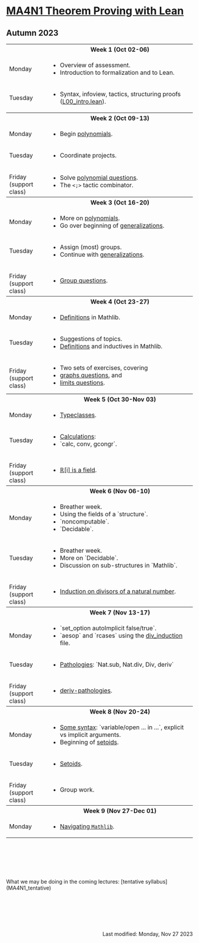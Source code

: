 <script type="text/javascript" id="MathJax-script" async
  src="https://cdn.jsdelivr.net/npm/mathjax@3/es5/tex-mml-chtml.js">
</script>
<script>
  MathJax = {
    tex: {
      inlineMath: [['$', '$']]
    }
  };
</script>

<!-- https://www.geeksforgeeks.org/how-to-reload-page-only-once-in-javascript/ -->
<script type='text/javascript'>
  (() => {
      if (window.localStorage) {
          if (!localStorage.getItem('reload')) {
              localStorage['reload'] = true;
              window.location.reload();
          } else {
              localStorage.removeItem('reload');
          }
      }
  })();
</script>
# [MA4N1 Theorem Proving with Lean](https://adomani.github.io/Syllabus/MA4N1/toc)
## Autumn 2023

<table>
  <tbody>
<!--  ##################  Week 1  ################## -->
    <tr><th></th><th style="text-align: center">Week 1 (Oct 02-06)</th></tr>
    <tr><td>Monday</td>
      <td>
        <ul>
          <li>Overview of assessment.</li>
          <li>Introduction to formalization and to Lean.</li>
        </ul>
      </td>
    </tr>
    <tr><td>Tuesday</td>
      <td>
        <ul>
          <li>Syntax, infoview, tactics, structuring proofs (<a href="https://github.com/adomani/MA4N1_2023/blob/master/MA4N1_2023/L00_intro.lean">L00_intro.lean</a>).</li>
        </ul>
      </td>
    </tr>
<!--  ##################  Week 2  ################## -->
    <tr><th></th><th style="text-align: center">Week 2 (Oct 09-13)</th></tr>
    <tr><td>Monday</td>
      <td>
        <ul>
          <li>Begin <a href="https://github.com/adomani/MA4N1_2023/blob/master/MA4N1_2023/L01_polynomials.lean">polynomials</a>.</li>
        </ul>
      </td>
    </tr>
    <tr><td>Tuesday</td>
      <td>
        <ul>
          <li>Coordinate projects.</li>
        </ul>
      </td>
    </tr>
    <tr><td><p style="margin-bottom:0;">Friday</p><p style="margin : 0; padding-top:0;">(support class)</p></td>
      <td>
        <ul>
          <li>Solve <a href="https://github.com/adomani/MA4N1_2023/blob/master/MA4N1_2023/L01_polynomial_questions.lean">polynomial questions</a>.</li>
          <li>The <code><;></code> tactic combinator.</li>
        </ul>
      </td>
    </tr>
<!--  ##################  Week 3  ################## -->
    <tr><th></th><th style="text-align: center">Week 3 (Oct 16-20)</th></tr>
    <tr><td>Monday</td>
      <td>
        <ul>
          <li>More on <a href="https://github.com/adomani/MA4N1_2023/blob/master/MA4N1_2023/L01_polynomials.lean">polynomials</a>.</li>
          <li>Go over beginning of <a href="https://github.com/adomani/MA4N1_2023/blob/master/MA4N1_2023/L02_generalizations.lean">generalizations</a>.</li>
        </ul>
      </td>
    </tr>
    <tr><td>Tuesday</td>
      <td>
        <ul>
          <li>Assign (most) groups.</li>
          <li>Continue with <a href="https://github.com/adomani/MA4N1_2023/blob/master/MA4N1_2023/L02_generalizations.lean">generalizations</a>.</li>
        </ul>
      </td>
    </tr>
    <tr><td><p style="margin-bottom:0;">Friday</p><p style="margin : 0; padding-top:0;">(support class)</p></td>
      <td>
        <ul>
          <li><a href="https://github.com/adomani/MA4N1_2023/blob/master/MA4N1_2023/L03_groups_questions.lean">Group questions</a>.</li>
        </ul>
      </td>
    </tr>
<!--  ##################  Week 4  ################## -->
    <tr><th></th><th style="text-align: center">Week 4 (Oct 23-27)</th></tr>
    <tr><td>Monday</td>
      <td>
        <ul>
          <li><a href="https://github.com/adomani/MA4N1_2023/blob/master/MA4N1_2023/L04_definitions.lean">Definitions</a> in Mathlib.</li>
        </ul>
      </td>
    </tr>
    <tr><td>Tuesday</td>
      <td>
        <ul>
          <li>Suggestions of topics.</li>
          <li><a href="https://github.com/adomani/MA4N1_2023/blob/master/MA4N1_2023/L04_definitions.lean">Definitions</a> and inductives in Mathlib.</li>
        </ul>
      </td>
    </tr>
    <tr><td><p style="margin-bottom:0;">Friday</p><p style="margin : 0; padding-top:0;">(support class)</p></td>
      <td>
        <ul>
          <li>Two sets of exercises, covering</li>
          <li><a href="https://github.com/adomani/MA4N1_2023/blob/master/MA4N1_2023/L05_graphs_questions.lean">graphs questions</a>, and</li>
          <li><a href="https://github.com/adomani/MA4N1_2023/blob/master/MA4N1_2023/L05_limits_questions.lean">limits questions</a>.</li>
        </ul>
      </td>
    </tr>
<!--  ##################  Week 5  ################## -->
    <tr><th></th><th style="text-align: center">Week 5 (Oct 30-Nov 03)</th></tr>
    <tr><td>Monday</td>
      <td>
        <ul>
          <li><a href="https://github.com/adomani/MA4N1_2023/blob/master/MA4N1_2023/L06_typeclasses.lean">Typeclasses</a>.</li>
        </ul>
      </td>
    </tr>
    <tr><td>Tuesday</td>
      <td>
        <ul>
          <li><a href="https://github.com/adomani/MA4N1_2023/blob/master/MA4N1_2023/L07_calculations.lean">Calculations</a>:</li>
          <li>`calc, conv, gcongr`.</li>
        </ul>
      </td>
    </tr>
    <tr><td><p style="margin-bottom:0;">Friday</p><p style="margin : 0; padding-top:0;">(support class)</p></td>
      <td>
        <ul>
          <li><a href="https://github.com/adomani/MA4N1_2023/blob/master/MA4N1_2023/L08_Ri_hard.lean">&#x211D;[i] is a field</a>.</li>
        </ul>
      </td>
    </tr>
<!--  ##################  Week 6  ################## -->
    <tr><th></th><th style="text-align: center">Week 6 (Nov 06-10)</th></tr>
    <tr><td>Monday</td>
      <td>
        <ul>
          <li>Breather week.</li>
          <li>Using the fields of a `structure`.</li>
          <li>`noncomputable`.</li>
          <li>`Decidable`.</li>
        </ul>
      </td>
    </tr>
    <tr><td>Tuesday</td>
      <td>
        <ul>
          <li>Breather week.</li>
          <li>More on `Decidable`.</li>
          <li>Discussion on sub-structures in `Mathlib`.</li>
        </ul>
      </td>
    </tr>
    <tr><td><p style="margin-bottom:0;">Friday</p><p style="margin : 0; padding-top:0;">(support class)</p></td>
      <td>
        <ul>
          <li><a href="https://github.com/adomani/MA4N1_2023/blob/master/MA4N1_2023/L10_div_induction.lean">Induction on divisors of a natural number</a>.</li>
        </ul>
      </td>
    </tr>
<!--  ##################  Week 7  ################## -->
    <tr><th></th><th style="text-align: center">Week 7 (Nov 13-17)</th></tr>
    <tr><td>Monday</td>
      <td>
        <ul>
          <li>`set_option autoImplicit false/true`.</li>
          <li>`aesop` and `rcases` using the <a href="https://github.com/adomani/MA4N1_2023/blob/master/MA4N1_2023/L10_div_induction.lean">div_induction</a> file.</li>
        </ul>
      </td>
    </tr>
    <tr><td>Tuesday</td>
      <td>
        <ul>
          <li><a href="https://github.com/adomani/MA4N1_2023/blob/master/MA4N1_2023/L12_pathologies.lean">Pathologies</a>: `Nat.sub, Nat.div, Div, deriv`</li>
        </ul>
      </td>
    </tr>
    <tr><td><p style="margin-bottom:0;">Friday</p><p style="margin : 0; padding-top:0;">(support class)</p></td>
      <td>
        <ul>
          <li><a href="https://github.com/adomani/MA4N1_2023/blob/master/MA4N1_2023/L13_deriv_pathologies_questions.lean">deriv-pathologies</a>.</li>
        </ul>
      </td>
    </tr>
<!--  ##################  Week 8  ################## -->
    <tr><th></th><th style="text-align: center">Week 8 (Nov 20-24)</th></tr>
    <tr><td>Monday</td>
      <td>
        <ul>
          <li><a href="https://github.com/adomani/MA4N1_2023/blob/master/MA4N1_2023/L14_in_implicit_explicit.lean">Some syntax</a>: `variable/open ... in ...`, explicit vs implicit arguments.</li>
          <li>Beginning of <a href="https://github.com/adomani/MA4N1_2023/blob/master/MA4N1_2023/L15_setoids.lean">setoids</a>.</li>
        </ul>
      </td>
    </tr>
    <tr><td>Tuesday</td>
      <td>
        <ul>
          <li><a href="https://github.com/adomani/MA4N1_2023/blob/master/MA4N1_2023/L15_setoids.lean">Setoids</a>.</li>
        </ul>
      </td>
    </tr>
    <tr><td><p style="margin-bottom:0;">Friday</p><p style="margin : 0; padding-top:0;">(support class)</p></td>
      <td>
        <ul>
          <li>Group work.</li>
        </ul>
      </td>
    </tr>
<!--  ##################  Week 9  ################## -->
    <tr><th></th><th style="text-align: center">Week 9 (Nov 27-Dec 01)</th></tr>
    <tr><td>Monday</td>
      <td>
        <ul>
          <li><a href="https://github.com/adomani/MA4N1_2023/blob/master/MA4N1_2023/L17_navigating_Mathlib.lean">Navigating <code>Mathlib</code></a>.</li>
        </ul>
      </td>
    </tr>
  </tbody>
</table>
<p>&nbsp;</p><p>&nbsp;</p><p>&nbsp;</p>
What we may be doing in the coming lectures: [tentative syllabus](MA4N1_tentative)
<p>&nbsp;</p><p>&nbsp;</p><p>&nbsp;</p>
<div style="text-align: right">Last modified: Monday, Nov 27 2023</div>
